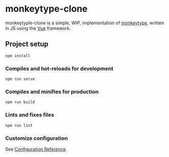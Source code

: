 # monkeytype-clone
monkeytyple-clone is a simple, WIP, implementation of [monkeytype](https://www.monkeytype.com), written in JS using the [Vue](https://vuejs.org/) framework.

## Project setup
```
npm install
```

### Compiles and hot-reloads for development
```
npm run serve
```

### Compiles and minifies for production
```
npm run build
```

### Lints and fixes files
```
npm run lint
```

### Customize configuration
See [Configuration Reference](https://cli.vuejs.org/config/).
